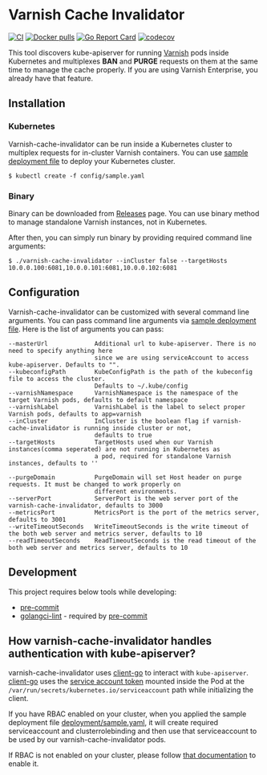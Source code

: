 # Varnish Cache Invalidator
[![CI](https://github.com/bilalcaliskan/varnish-cache-invalidator/workflows/CI/badge.svg?event=push)](https://github.com/bilalcaliskan/varnish-cache-invalidator/actions?query=workflow%3ACI)
[![Docker pulls](https://img.shields.io/docker/pulls/bilalcaliskan/varnish-cache-invalidator)](https://hub.docker.com/r/bilalcaliskan/varnish-cache-invalidator/)
[![Go Report Card](https://goreportcard.com/badge/github.com/bilalcaliskan/varnish-cache-invalidator)](https://goreportcard.com/report/github.com/bilalcaliskan/varnish-cache-invalidator)
[![codecov](https://codecov.io/gh/bilalcaliskan/varnish-cache-invalidator/branch/master/graph/badge.svg)](https://codecov.io/gh/bilalcaliskan/varnish-cache-invalidator)

This tool discovers kube-apiserver for running [Varnish](https://github.com/varnishcache/varnish-cache) pods inside
Kubernetes and multiplexes **BAN** and **PURGE** requests on them at the same time to manage the cache properly. If you are
using Varnish Enterprise, you already have that feature.

## Installation
### Kubernetes
Varnish-cache-invalidator can be run inside a Kubernetes cluster to multiplex requests for in-cluster Varnish containers.
You can use [sample deployment file](deployment/sample.yaml) to deploy your Kubernetes cluster.

```shell
$ kubectl create -f config/sample.yaml
```

### Binary
Binary can be downloaded from [Releases](https://github.com/bilalcaliskan/nginx-conf-generator/releases) page. You can
use binary method to manage standalone Varnish instances, not in Kubernetes.

After then, you can simply run binary by providing required command line arguments:
```shell
$ ./varnish-cache-invalidator --inCluster false --targetHosts 10.0.0.100:6081,10.0.0.101:6081,10.0.0.102:6081
```

## Configuration
Varnish-cache-invalidator can be customized with several command line arguments. You can pass command line arguments via
[sample deployment file](deployment/sample.yaml). Here is the list of arguments you can pass:

```
--masterUrl             Additional url to kube-apiserver. There is no need to specify anything here
                        since we are using serviceAccount to access kube-apiserver. Defaults to "".
--kubeconfigPath        KubeConfigPath is the path of the kubeconfig file to access the cluster.
                        Defaults to ~/.kube/config
--varnishNamespace      VarnishNamespace is the namespace of the target Varnish pods, defaults to default namespace
--varnishLabel          VarnishLabel is the label to select proper Varnish pods, defaults to app=varnish
--inCluster             InCluster is the boolean flag if varnish-cache-invalidator is running inside cluster or not,
                        defaults to true
--targetHosts           TargetHosts used when our Varnish instances(comma seperated) are not running in Kubernetes as
                        a pod, required for standalone Varnish instances, defaults to ''

--purgeDomain           PurgeDomain will set Host header on purge requests. It must be changed to work properly on
                        different environments.
--serverPort            ServerPort is the web server port of the varnish-cache-invalidator, defaults to 3000
--metricsPort           MetricsPort is the port of the metrics server, defaults to 3001
--writeTimeoutSeconds   WriteTimeoutSeconds is the write timeout of the both web server and metrics server, defaults to 10
--readTimeoutSeconds    ReadTimeoutSeconds is the read timeout of the both web server and metrics server, defaults to 10
```

## Development
This project requires below tools while developing:
- [pre-commit](https://pre-commit.com/)
- [golangci-lint](https://golangci-lint.run/usage/install/) - required by [pre-commit](https://pre-commit.com/)

## How varnish-cache-invalidator handles authentication with kube-apiserver?

varnish-cache-invalidator uses [client-go](https://github.com/kubernetes/client-go) to interact
with `kube-apiserver`. [client-go](https://github.com/kubernetes/client-go) uses the [service account token](https://kubernetes.io/docs/tasks/configure-pod-container/configure-service-account/)
mounted inside the Pod at the `/var/run/secrets/kubernetes.io/serviceaccount` path while initializing the client.

If you have RBAC enabled on your cluster, when you applied the sample deployment file [deployment/sample.yaml](deployment/sample.yaml),
it will create required serviceaccount and clusterrolebinding and then use that serviceaccount to be used
by our varnish-cache-invalidator pods.

If RBAC is not enabled on your cluster, please follow [that documentation](https://kubernetes.io/docs/reference/access-authn-authz/rbac/) to enable it.
